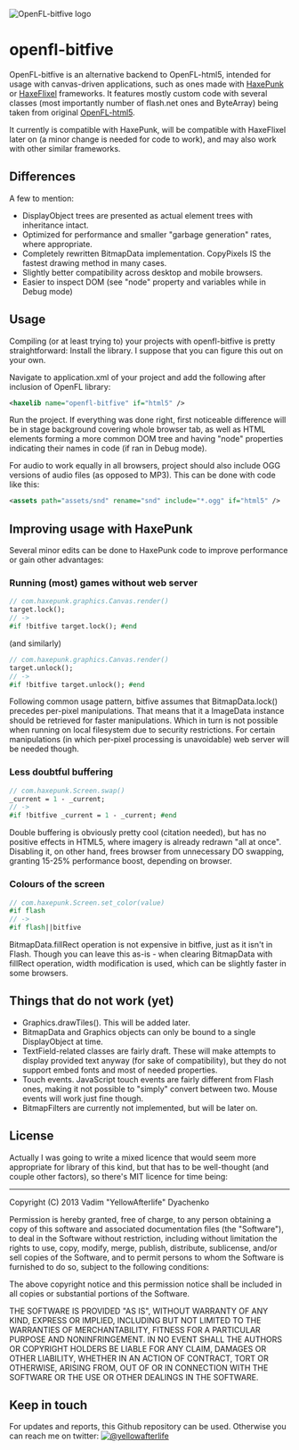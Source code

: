![OpenFL-bitfive logo](https://raw.github.com/YellowAfterlife/openfl-microtests/master/assets/img/bitfive.png)
# openfl-bitfive
OpenFL-bitfive is an alternative backend to OpenFL-html5, intended for usage with canvas-driven applications, such as ones made with [HaxePunk](http://haxepunk.com/) or [HaxeFlixel](http://haxeflixel.com/) frameworks. It features mostly custom code with several classes (most importantly number of flash.net ones and ByteArray) being taken from original [OpenFL-html5](https://github.com/openfl/openfl-html5).

It currently is compatible with HaxePunk, will be compatible with HaxeFlixel later on (a minor change is needed for code to work), and may also work with other similar frameworks.

## Differences
A few to mention:
*	DisplayObject trees are presented as actual element trees with inheritance intact.
*	Optimized for performance and smaller "garbage generation" rates, where appropriate.
*	Completely rewritten BitmapData implementation. CopyPixels IS the fastest drawing method in many cases.
*	Slightly better compatibility across desktop and mobile browsers.
*	Easier to inspect DOM (see "node" property and variables while in Debug mode)

## Usage
Compiling (or at least trying to) your projects with openfl-bitfive is pretty straightforward:
Install the library. I suppose that you can figure this out on your own.

Navigate to application.xml of your project and add the following after inclusion of OpenFL library:
```xml
<haxelib name="openfl-bitfive" if="html5" />
```

Run the project. If everything was done right, first noticeable difference will be in stage background covering whole browser tab, as well as HTML elements forming a more common DOM tree and having "node" properties indicating their names in code (if ran in Debug mode).

For audio to work equally in all browsers, project should also include OGG versions of audio files (as opposed to MP3). This can be done with code like this:

```xml
<assets path="assets/snd" rename="snd" include="*.ogg" if="html5" />
```

## Improving usage with HaxePunk
Several minor edits can be done to HaxePunk code to improve performance or gain other advantages:

### Running (most) games without web server
```haxe
// com.haxepunk.graphics.Canvas.render()
target.lock();
// ->
#if !bitfive target.lock(); #end
```
(and similarly)
```haxe
// com.haxepunk.graphics.Canvas.render()
target.unlock();
// ->
#if !bitfive target.unlock(); #end
```
Following common usage pattern, bitfive assumes that BitmapData.lock() precedes per-pixel manipulations. That means that it a ImageData instance should be retrieved for faster manipulations. Which in turn is not possible when running on local filesystem due to security restrictions.
For certain manipulations (in which per-pixel processing is unavoidable) web server will be needed though.

### Less doubtful buffering
```haxe
// com.haxepunk.Screen.swap()
_current = 1 - _current;
// ->
#if !bitfive _current = 1 - _current; #end
```
Double buffering is obviously pretty cool (citation needed), but has no positive effects in HTML5, where imagery is already redrawn "all at once". Disabling it, on other hand, frees browser from unnecessary DO swapping, granting 15-25% performance boost, depending on browser.

### Colours of the screen
```haxe
// com.haxepunk.Screen.set_color(value)
#if flash
// ->
#if flash||bitfive
```
BitmapData.fillRect operation is not expensive in bitfive, just as it isn't in Flash. Though you can leave this as-is - when clearing BitmapData with fillRect operation, width modification is used, which can be slightly faster in some browsers.

## Things that do not work (yet)
*	Graphics.drawTiles(). This will be added later.
*	BitmapData and Graphics objects can only be bound to a single DisplayObject at time.
*	TextField-related classes are fairly draft. These will make attempts to display provided text anyway (for sake of compatibility), but they do not support embed fonts and most of needed properties.
*	Touch events. JavaScript touch events are fairly different from Flash ones, making it not possible to "simply" convert between two. Mouse events will work just fine though.
*	BitmapFilters are currently not implemented, but will be later on.

## License
Actually I was going to write a mixed licence that would seem more appropriate for library of this kind, but that has to be well-thought (and couple other factors), so there's MIT licence for time being:
- - -
Copyright (C) 2013 Vadim "YellowAfterlife" Dyachenko

Permission is hereby granted, free of charge, to any person obtaining a copy of this software and associated documentation files (the "Software"), to deal in the Software without restriction, including without limitation the rights to use, copy, modify, merge, publish, distribute, sublicense, and/or sell copies of the Software, and to permit persons to whom the Software is furnished to do so, subject to the following conditions:

The above copyright notice and this permission notice shall be included in all copies or substantial portions of the Software.

THE SOFTWARE IS PROVIDED "AS IS", WITHOUT WARRANTY OF ANY KIND, EXPRESS OR IMPLIED, INCLUDING BUT NOT LIMITED TO THE WARRANTIES OF MERCHANTABILITY, FITNESS FOR A PARTICULAR PURPOSE AND NONINFRINGEMENT. IN NO EVENT SHALL THE AUTHORS OR COPYRIGHT HOLDERS BE LIABLE FOR ANY CLAIM, DAMAGES OR OTHER LIABILITY, WHETHER IN AN ACTION OF CONTRACT, TORT OR OTHERWISE, ARISING FROM, OUT OF OR IN CONNECTION WITH THE SOFTWARE OR THE USE OR OTHER DEALINGS IN THE SOFTWARE.

## Keep in touch
For updates and reports, this Github repository can be used.
Otherwise you can reach me on twitter:
[![@yellowafterlife](https://dl.dropboxusercontent.com/u/3594143/yal.cc/13-08/twitter.png)](http://twitter.com/yellowafterlife)